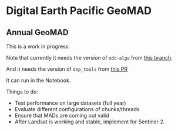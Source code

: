 # Digital Earth Pacific GeoMAD

## Annual GeoMAD

This is a work in progress.

Note that currently it needs the version of `odc-algo` from
[this branch](https://github.com/opendatacube/odc-algo/tree/add-rust-geomedian-impl).

And it needs the version of `dep_tools` from
[this PR](https://github.com/digitalearthpacific/dep-tools/pull/20)

It can run in the Notebook.

Things to do:

* Test performance on large datasets (full year)
* Evaluate different configurations of chunks/threads
* Ensure that MADs are coming out valid
* After Landsat is working and stable, implement for Sentinel-2.
